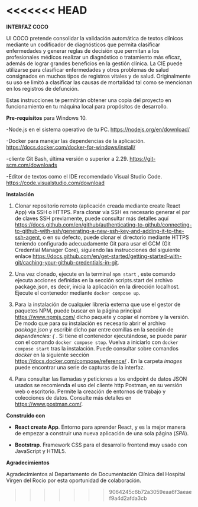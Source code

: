 <<<<<<< HEAD
=======
**INTERFAZ COCO**

UI COCO pretende consolidar la validación automática de textos clínicos mediante un codificador de diagnósticos que permita clasificar enfermedades y generar reglas de decisión que permitan a los profesionales médicos realizar un diagnóstico o tratamiento más eficaz, además de lograr grandes beneficios en la gestión clínica. La CIE puede utilizarse para clasificar enfermedades y otros problemas de salud consignados en muchos tipos de registros vitales y de salud. Originalmente su uso se limitó a clasificar las causas de mortalidad tal como se mencionan en los registros de defunción.


Estas instrucciones te permitirán obtener una copia del proyecto en funcionamiento en tu máquina local para propósitos de desarrollo.

**Pre-requisitos** para Windows 10.

-Node.js en el sistema operativo de tu PC. https://nodejs.org/en/download/

-Docker para manejar las dependencias de la aplicación. https://docs.docker.com/docker-for-windows/install/

-cliente Git Bash, última versión o superior a 2.29. https://git-scm.com/downloads

-Editor de textos como el IDE recomendado Visual Studio Code. https://code.visualstudio.com/download

**Instalación**

1. Clonar repositorio remoto (aplicación creada mediante create React App) vía SSH o HTTPS. Para clonar vía SSH es necesario generar el par de claves SSH previamente, puede consultar más detalles aquí https://docs.github.com/en/github/authenticating-to-github/connecting-to-github-with-ssh/generating-a-new-ssh-key-and-adding-it-to-the-ssh-agent, o en su defecto, puede clonar el directorio mediante HTTPS teniendo configurado adecuadamente Git para usar el GCM (Git Credential Manager Core), siguiendo las instrucciones del siguiente enlace https://docs.github.com/en/get-started/getting-started-with-git/caching-your-github-credentials-in-git.

2. Una vez clonado, ejecute en la terminal `npm start` , este comando ejecuta acciones definidas en la sección scripts.start del archivo package.json, es decir, inicia la aplicación en la dirección localhost. Ejecute el contenedor mediante `docker compose up`.

3. Para la instalación de cualquier librería externa que use el gestor de paquetes NPM, puede buscar en la página principal https://www.npmjs.com/ dicho paquete y copiar el nombre y la versión. De modo que para su instalación es necesario abrir el archivo _package.json_ y escribir dicho par entre comillas en la sección de _dependencies: {_ . Si tiene el contenedor ejecutándose, se puede parar con el comando `docker compose stop`. Vuelva a iniciarlo con `docker compose start` tras la instalación. Puede consultar sobre comandos _docker_ en la siguiente sección https://docs.docker.com/compose/reference/ . En la carpeta _images_ puede encontrar una serie de capturas de la interfaz.

4. Para consultar las llamadas y peticiones a los endpoint de datos JSON usados se recomienda el uso del cliente http Postman, en su versión web o escritorio. Permite la creación de entornos de trabajo y colecciones de datos. Consulte más detalles en https://www.postman.com/.

**Construido con**

- **React create App**. Entorno para aprender React, y es la mejor manera de empezar a construir una nueva aplicación de una sola página (_SPA_).

- **Bootstrap**. Framework CSS para el desarrollo frontend muy usado con JavaScript y HTML5.

**Agradecimientos**

Agradecimientos al Departamento de Documentación Clínica del Hospital Virgen del Rocío por esta oportunidad de colaboración.

















>>>>>>> 9064245c6b72a3059eaa6f3aeaef9a4d2afda3cb

